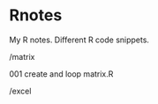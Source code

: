 # Rnotes
My R notes. Different R code snippets. 

/matrix
  
  001 create and loop matrix.R

/excel  
